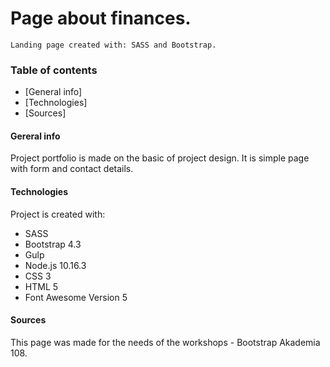 # Page about finances.

```
Landing page created with: SASS and Bootstrap.
```

### Table of contents
* [General info]
* [Technologies]
* [Sources]

#### Gereral info 
Project portfolio is made on the basic of project design. It is simple page with form and contact details.

#### Technologies
Project is created with:
* SASS
* Bootstrap 4.3
* Gulp
* Node.js 10.16.3
* CSS 3
* HTML 5 
* Font Awesome Version 5

#### Sources
This page was made for the needs of the workshops - Bootstrap Akademia 108.
